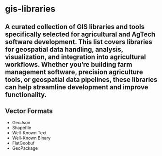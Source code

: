 # gis-libraries

A curated collection of GIS libraries and tools specifically selected for agricultural and AgTech software development.
This list covers libraries for geospatial data handling, analysis, visualization, and integration into agricultural workflows.
Whether you’re building farm management software, precision agriculture tools, or geospatial data pipelines, these libraries can help streamline development and improve functionality.
---

## Vector Formats
- GeoJson
- Shapefile
- Well-Known Text
- Well-Known Binary
- FlatGeobuf
- GeoPackage
